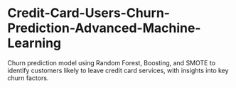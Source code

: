 # Credit-Card-Users-Churn-Prediction-Advanced-Machine-Learning
Churn prediction model using Random Forest, Boosting, and SMOTE to identify customers likely to leave credit card services, with insights into key churn factors.
